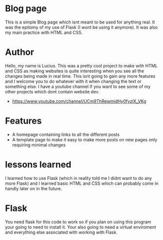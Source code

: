 # Blog page

This is a simple Blog page which isnt meant to be used for anything real. It was the epitomy of my use of Flask (I wont be using it anymore). It was also my main practice with HTML and CSS.

# Author

Hello, my name is Lucius. This was a pretty cool project to make with HTML and CSS as making websites is quite interesting when you see all the changes being made in real time. This isnt going to gain any more features and I welcome you to do whatever with it when changing the text or something else. I have a youtube channel if you want to see some of my other projects which dont contain website dev. 

- https://www.youtube.com/channel/UCm9ThRewmidHy0fyzIX_VKg

# Features

- A homepage containing links to all the different posts
- A template page to make it easy to make more posts on new pages only requiring minimal changes

# lessons learned

I learned how to use Flask (which in reality told me I didnt want to do any more Flask) and I learned basic HTML and CSS which can probably come in handly later on in the future.

# Flask
You need flask for this code to work so if you plan on using this program your going to need to install it. Your also going to need a virtual enviroment and everything else associated with working with Flask.
